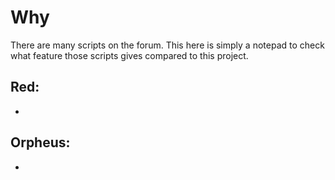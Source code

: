 # Why
There are many scripts on the forum. This here is simply a notepad to check what feature those scripts gives
compared to this project.

Red:
- 
- 
Orpheus:
- 
- 